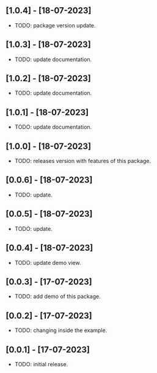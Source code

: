 ## [1.0.4] - [18-07-2023]

* TODO: package version update.

## [1.0.3] - [18-07-2023]

* TODO: update documentation.

## [1.0.2] - [18-07-2023]

* TODO: update documentation.

## [1.0.1] - [18-07-2023]

* TODO: update documentation.

## [1.0.0] - [18-07-2023]

* TODO: releases version with features of this package.

## [0.0.6] - [18-07-2023]

* TODO: update.

## [0.0.5] - [18-07-2023]

* TODO: update.

## [0.0.4] - [18-07-2023]

* TODO: update demo view.

## [0.0.3] - [17-07-2023]

* TODO: add demo of this package.

## [0.0.2] - [17-07-2023]

* TODO: changing inside the example.

## [0.0.1] - [17-07-2023]

* TODO: initial release.
